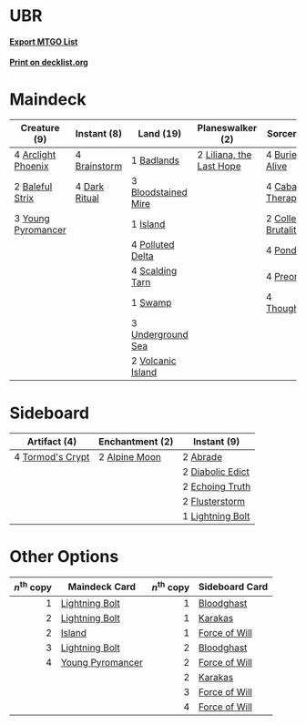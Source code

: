 # UBR

#### [Export MTGO List](../collection/UBR/UBR.txt)
#### [Print on decklist.org](http://decklist.org/?deckmain=4%09Arclight%20Phoenix%0A1%09Badlands%0A2%09Baleful%20Strix%0A3%09Bloodstained%20Mire%0A4%09Brainstorm%0A4%09Buried%20Alive%0A4%09Cabal%20Therapy%0A2%09Collective%20Brutality%0A4%09Dark%20Ritual%0A1%09Island%0A2%09Liliana,%20the%20Last%20Hope%0A4%09Polluted%20Delta%0A4%09Ponder%0A4%09Preordain%0A4%09Scalding%20Tarn%0A1%09Swamp%0A4%09Thoughtseize%0A3%09Underground%20Sea%0A2%09Volcanic%20Island%0A3%09Young%20Pyromancer&deckside=2%09Abrade%0A2%09Alpine%20Moon%0A2%09Diabolic%20Edict%0A2%09Echoing%20Truth%0A2%09Flusterstorm%0A1%09Lightning%20Bolt%0A4%09Tormod's%20Crypt)
# Maindeck

|                                        Creature (9)                                         |                                      Instant (8)                                       |                                          Land (19)                                           |                                         Planeswalker (2)                                          |                                          Sorcery (22)                                           |
|---------------------------------------------------------------------------------------------|----------------------------------------------------------------------------------------|----------------------------------------------------------------------------------------------|---------------------------------------------------------------------------------------------------|-------------------------------------------------------------------------------------------------|
|4 [Arclight Phoenix](http://gatherer.wizards.com/Pages/Card/Details.aspx?multiverseid=452841)|4 [Brainstorm](http://gatherer.wizards.com/Pages/Card/Details.aspx?multiverseid=382871) |1 [Badlands](http://gatherer.wizards.com/Pages/Card/Details.aspx?multiverseid=382852)         |2 [Liliana, the Last Hope](http://gatherer.wizards.com/Pages/Card/Details.aspx?multiverseid=414388)|4 [Buried Alive](http://gatherer.wizards.com/Pages/Card/Details.aspx?multiverseid=270455)        |
|2 [Baleful Strix](http://gatherer.wizards.com/Pages/Card/Details.aspx?multiverseid=423507)   |4 [Dark Ritual](http://gatherer.wizards.com/Pages/Card/Details.aspx?multiverseid=205422)|3 [Bloodstained Mire](http://gatherer.wizards.com/Pages/Card/Details.aspx?multiverseid=405094)|                                                                                                   |4 [Cabal Therapy](http://gatherer.wizards.com/Pages/Card/Details.aspx?multiverseid=265166)       |
|3 [Young Pyromancer](http://gatherer.wizards.com/Pages/Card/Details.aspx?multiverseid=413697)|                                                                                        |1 [Island](http://gatherer.wizards.com/Pages/Card/Details.aspx?multiverseid=439602)           |                                                                                                   |2 [Collective Brutality](http://gatherer.wizards.com/Pages/Card/Details.aspx?multiverseid=414380)|
|                                                                                             |                                                                                        |4 [Polluted Delta](http://gatherer.wizards.com/Pages/Card/Details.aspx?multiverseid=405104)   |                                                                                                   |4 [Ponder](http://gatherer.wizards.com/Pages/Card/Details.aspx?multiverseid=451051)              |
|                                                                                             |                                                                                        |4 [Scalding Tarn](http://gatherer.wizards.com/Pages/Card/Details.aspx?multiverseid=426069)    |                                                                                                   |4 [Preordain](http://gatherer.wizards.com/Pages/Card/Details.aspx?multiverseid=265979)           |
|                                                                                             |                                                                                        |1 [Swamp](http://gatherer.wizards.com/Pages/Card/Details.aspx?multiverseid=439603)            |                                                                                                   |4 [Thoughtseize](http://gatherer.wizards.com/Pages/Card/Details.aspx?multiverseid=438676)        |
|                                                                                             |                                                                                        |3 [Underground Sea](http://gatherer.wizards.com/Pages/Card/Details.aspx?multiverseid=383142)  |                                                                                                   |                                                                                                 |
|                                                                                             |                                                                                        |2 [Volcanic Island](http://gatherer.wizards.com/Pages/Card/Details.aspx?multiverseid=383147)  |                                                                                                   |                                                                                                 |


# Sideboard

|                                       Artifact (4)                                        |                                    Enchantment (2)                                     |                                        Instant (9)                                        |
|-------------------------------------------------------------------------------------------|----------------------------------------------------------------------------------------|-------------------------------------------------------------------------------------------|
|4 [Tormod's Crypt](http://gatherer.wizards.com/Pages/Card/Details.aspx?multiverseid=389723)|2 [Alpine Moon](http://gatherer.wizards.com/Pages/Card/Details.aspx?multiverseid=447264)|2 [Abrade](http://gatherer.wizards.com/Pages/Card/Details.aspx?multiverseid=430772)        |
|                                                                                           |                                                                                        |2 [Diabolic Edict](http://gatherer.wizards.com/Pages/Card/Details.aspx?multiverseid=442074)|
|                                                                                           |                                                                                        |2 [Echoing Truth](http://gatherer.wizards.com/Pages/Card/Details.aspx?multiverseid=370394) |
|                                                                                           |                                                                                        |2 [Flusterstorm](http://gatherer.wizards.com/Pages/Card/Details.aspx?multiverseid=382942)  |
|                                                                                           |                                                                                        |1 [Lightning Bolt](http://gatherer.wizards.com/Pages/Card/Details.aspx?multiverseid=234704)|


# Other Options

|*n*<sup>th</sup> copy|                                       Maindeck Card                                       |*n*<sup>th</sup> copy|                                     Sideboard Card                                     |
|--------------------:|-------------------------------------------------------------------------------------------|--------------------:|----------------------------------------------------------------------------------------|
|                    1|[Lightning Bolt](http://gatherer.wizards.com/Pages/Card/Details.aspx?multiverseid=234704)  |                    1|[Bloodghast](http://gatherer.wizards.com/Pages/Card/Details.aspx?multiverseid=438648)   |
|                    2|[Lightning Bolt](http://gatherer.wizards.com/Pages/Card/Details.aspx?multiverseid=234704)  |                    1|[Karakas](http://gatherer.wizards.com/Pages/Card/Details.aspx?multiverseid=201198)      |
|                    2|[Island](http://gatherer.wizards.com/Pages/Card/Details.aspx?multiverseid=439602)          |                    1|[Force of Will](http://gatherer.wizards.com/Pages/Card/Details.aspx?multiverseid=382943)|
|                    3|[Lightning Bolt](http://gatherer.wizards.com/Pages/Card/Details.aspx?multiverseid=234704)  |                    2|[Bloodghast](http://gatherer.wizards.com/Pages/Card/Details.aspx?multiverseid=438648)   |
|                    4|[Young Pyromancer](http://gatherer.wizards.com/Pages/Card/Details.aspx?multiverseid=413697)|                    2|[Force of Will](http://gatherer.wizards.com/Pages/Card/Details.aspx?multiverseid=382943)|
|                     |                                                                                           |                    2|[Karakas](http://gatherer.wizards.com/Pages/Card/Details.aspx?multiverseid=201198)      |
|                     |                                                                                           |                    3|[Force of Will](http://gatherer.wizards.com/Pages/Card/Details.aspx?multiverseid=382943)|
|                     |                                                                                           |                    4|[Force of Will](http://gatherer.wizards.com/Pages/Card/Details.aspx?multiverseid=382943)|

